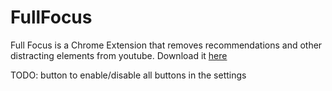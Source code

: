 # FullFocus

Full Focus is a Chrome Extension that removes recommendations and other distracting elements from youtube.
Download it [here](https://chrome.google.com/webstore/detail/full-focus-hide-recommend/ngdenbkjmenmpmjcmoalhkommflcdilh)


TODO: button to enable/disable all buttons in the settings
